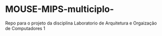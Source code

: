 MOUSE-MIPS-multiciplo-
======================

Repo para o projeto da disciplina Laboratorio de Arquitetura e Orgaização de Computadores 1
